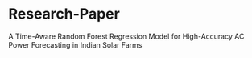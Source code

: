 # Research-Paper
A Time-Aware Random Forest Regression Model for High-Accuracy AC      Power Forecasting in Indian Solar Farms 
